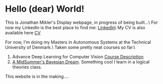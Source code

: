 # Hello (dear) World!
This is Jonathan Mikler's Display webpage, in progress of being built...\\
For now my LinkedIn is the best place to find me: [LinkedIn](https://www.linkedin.com/in/jonathanmikler/)\\
My CV is also available here [CV](https://drive.google.com/file/d/1lvdHvv4T7Xp73bHWNpFuCBi6a5ovq2GX/view?usp=drive_link)

For now, I'm doing my Masters in Autonomous Systems at the Technical University of Denmark.\\
Taken some pretty neat courses so far:\\
1. Advance Deep Learning for Computer Vision [Course Description](https://kurser.dtu.dk/course/02501)
2. [A MidSummer's Bayesian Dream](bayesian/midSummer_Bayesian.md). Something cool I learn in a logical theories class. 

This website is in the making....

